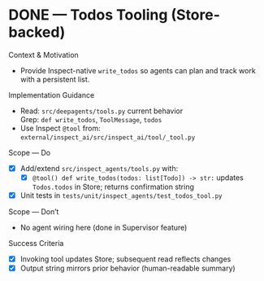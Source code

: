 # DONE — Todos Tooling (Store-backed)

Context & Motivation
- Provide Inspect-native `write_todos` so agents can plan and track work with a persistent list.

Implementation Guidance
- Read: `src/deepagents/tools.py` current behavior  
  Grep: `def write_todos`, `ToolMessage`, `todos`
- Use Inspect `@tool` from: `external/inspect_ai/src/inspect_ai/tool/_tool.py`

Scope — Do
- [x] Add/extend `src/inspect_agents/tools.py` with:
  - [x] `@tool() def write_todos(todos: list[Todo]) -> str:` updates `Todos.todos` in Store; returns confirmation string
- [x] Unit tests in `tests/unit/inspect_agents/test_todos_tool.py`

Scope — Don’t
- No agent wiring here (done in Supervisor feature)

Success Criteria
- [x] Invoking tool updates Store; subsequent read reflects changes
- [x] Output string mirrors prior behavior (human-readable summary)
